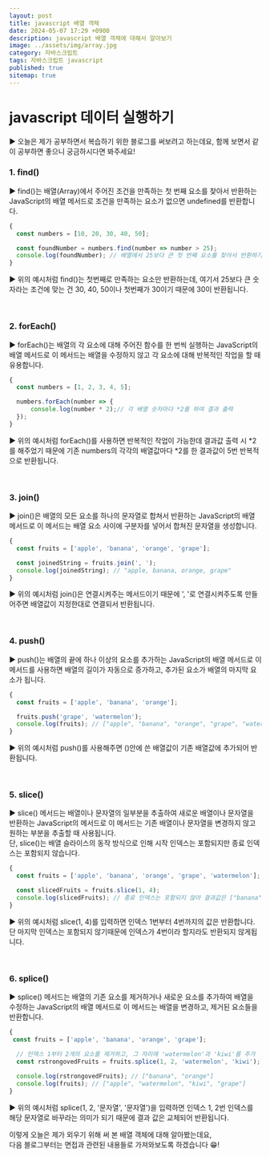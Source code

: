 ```yaml
---
layout: post
title: javascript 배열 객체
date: 2024-05-07 17:29 +0900
description: javascript 배열 객체에 대해서 알아보기
image: ../assets/img/array.jpg
category: 자바스크립트
tags: 자바스크립트 javascript
published: true
sitemap: true
---
```


# javascript 데이터 실행하기

▶ 오늘은 제가 공부하면서 복습하기 위한 블로그를 써보려고 하는데요,
함께 보면서 같이 공부하면 좋으니 궁금하시다면 봐주세요!
<br>

###  1. find()

▶ find()는 배열(Array)에서 주어진 조건을 만족하는 첫 번째 요소를 찾아서 반환하는 JavaScript의 배열 메서드로 조건을 만족하는 요소가 없으면 undefined를 반환합니다.
<br>

````javascript
{
  const numbers = [10, 20, 30, 40, 50];

  const foundNumber = numbers.find(number => number > 25);
  console.log(foundNumber); // 배열에서 25보다 큰 첫 번째 요소를 찾아서 반환하기 때문에 30이 나옴
}
````

▶ 위의 예시처럼 find()는 첫번째로 만족하는 요소만 반환하는데, 여기서 25보다 큰 숫자라는 조건에 맞는 건 30, 40, 50이나 첫번째가 30이기 때문에 30이 반환됩니다.

<br>

###  2. forEach()

▶ forEach()는 배열의 각 요소에 대해 주어진 함수를 한 번씩 실행하는 JavaScript의 배열 메서드로
이 메서드는 배열을 수정하지 않고 각 요소에 대해 반복적인 작업을 할 때 유용합니다.
<br>

````javascript
{
  const numbers = [1, 2, 3, 4, 5];

  numbers.forEach(number => {
      console.log(number * 2);// 각 배열 숫자마다 *2를 하여 결과 출력
  });
}
````

▶ 위의 예시처럼 forEach()를 사용하면 반복적인 작업이 가능한데 결과값 출력 시 *2를 해주었기 때문에 기존 numbers의 각각의 배열값마다 *2를 한 결과값이 5번 반복적으로 반환됩니다.

<br>

###  3. join()

▶ join()은 배열의 모든 요소를 하나의 문자열로 합쳐서 반환하는 JavaScript의 배열 메서드로 이 메서드는 배열 요소 사이에 구분자를 넣어서 합쳐진 문자열을 생성합니다.
<br>

````javascript
{
  const fruits = ['apple', 'banana', 'orange', 'grape'];

  const joinedString = fruits.join(', ');
  console.log(joinedString); // "apple, banana, orange, grape"
}
````

▶ 위의 예시처럼 join()은 연결시켜주는 메서드이기 때문에 ', '로 연결시켜주도록 만들어주면 배열값이 지정한대로 연결되서 반환됩니다.

<br>

###  4. push()

▶ push()는 배열의 끝에 하나 이상의 요소를 추가하는 JavaScript의 배열 메서드로 이 메서드를 사용하면 배열의 길이가 자동으로 증가하고, 추가된 요소가 배열의 마지막 요소가 됩니다.
<br>

````javascript
{
  const fruits = ['apple', 'banana', 'orange'];

  fruits.push('grape', 'watermelon');
  console.log(fruits); // ["apple", "banana", "orange", "grape", "watermelon"]
}
````

▶ 위의 예시처럼 push()를 사용해주면 ()안에 쓴 배열값이 기존 배열값에 추가되어 반환됩니다.

<br>

###  5. slice()

▶ slice() 메서드는 배열이나 문자열의 일부분을 추출하여 새로운 배열이나 문자열을 반환하는 JavaScript의 메서드로 이 메서드는 기존 배열이나 문자열을 변경하지 않고 원하는 부분을 추출할 때 사용됩니다.<br>
단, slice()는 배열 슬라이스의 동작 방식으로 인해 시작 인덱스는 포함되지만 종료 인덱스는 포함되지 않습니다.
<br>

````javascript
{
  const fruits = ['apple', 'banana', 'orange', 'grape', 'watermelon'];

  const slicedFruits = fruits.slice(1, 4);
  console.log(slicedFruits); // 종료 인덱스는 포함되지 않아 결과값은 ["banana", "orange", "grape"]만 나옴
}
````

▶ 위의 예시처럼 slice(1, 4)를 입력하면 인덱스 1번부터 4번까지의 값은 반환합니다. 단 마지막 인덱스는 포함되지 않기때문에 인덱스가 4번이라 할지라도 반환되지 않게됩니다.

<br>

###  6. splice()

▶ splice() 메서드는 배열의 기존 요소를 제거하거나 새로운 요소를 추가하여 배열을 수정하는 JavaScript의 배열 메서드로 이 메서드는 배열을 변경하고, 제거된 요소들을 반환합니다.
<br>

````javascript
{
 const fruits = ['apple', 'banana', 'orange', 'grape'];

  // 인덱스 1부터 2개의 요소를 제거하고, 그 자리에 'watermelon'과 'kiwi'를 추가
  const rstrongovedFruits = fruits.splice(1, 2, 'watermelon', 'kiwi');
  
  console.log(rstrongovedFruits); // ["banana", "orange"]
  console.log(fruits); // ["apple", "watermelon", "kiwi", "grape"]
}
````

▶ 위의 예시처럼 splice(1, 2, '문자열', '문자열')을 입력하면 인덱스 1, 2번 인덱스를 해당 문자열로 바꾸라는 의미가 되기 때문에 결과 값은 교체되어 반환됩니다.

이렇게 오늘은 제가 외우기 위해 써 본 배열 객체에 대해 알아봤는데요,<br>
다음 블로그부터는 면접과 관련된 내용들로 가져와보도록 하겠습니다 😁!